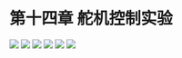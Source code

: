 # 第十四章 舵机控制实验

<img src="../img/go1/93.png" />

<img src="../img/go1/94.png" />

<img src="../img/go1/95.png" />

<img src="../img/go1/96.png" />

<img src="../img/go1/97.png" />

<img src="../img/go1/98.png" />